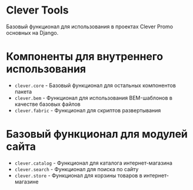 Clever Tools
============

Базовый функционал для использования в проектах Clever Promo основных на Django.

Компоненты для внутреннего использования
========================================

* `clever.core` - Базовый функционал для остальных компонентов пакета
* `clever.bem` - Функционал для использования BEM-шаблонов в качестве базовых файлов
* `clever.fabric` - Функционал для скриптов развертывания

Базовый функционал для модулей сайта
====================================

* `clever.catalog` - Функционал для каталога интернет-магазина
* `clever.search` - Функционал для поиска по сайту
* `clever.store` - Функционал для корзины товаров в интернет-магазине
